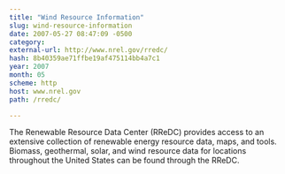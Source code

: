 ```yaml
---
title: "Wind Resource Information"
slug: wind-resource-information
date: 2007-05-27 08:47:09 -0500
category: 
external-url: http://www.nrel.gov/rredc/
hash: 8b40359ae71ffbe19af475114bb4a7c1
year: 2007
month: 05
scheme: http
host: www.nrel.gov
path: /rredc/

---
```


The Renewable Resource Data Center (RReDC) provides access to an extensive collection of renewable energy resource data, maps, and tools. Biomass, geothermal, solar, and wind resource data for locations throughout the United States can be found through the RReDC.
